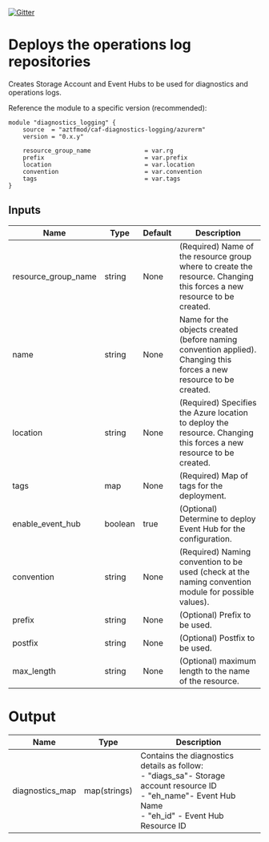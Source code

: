 [![Gitter](https://badges.gitter.im/aztfmod/community.svg)](https://gitter.im/aztfmod/community?utm_source=badge&utm_medium=badge&utm_campaign=pr-badge)

# Deploys the operations log repositories 
Creates Storage Account and Event Hubs to be used for diagnostics and operations logs. 


Reference the module to a specific version (recommended):
```hcl
module "diagnostics_logging" {
    source  = "aztfmod/caf-diagnostics-logging/azurerm"
    version = "0.x.y"
  
    resource_group_name               = var.rg
    prefix                            = var.prefix
    location                          = var.location
    convention                        = var.convention
    tags                              = var.tags
}
```

## Inputs 

| Name | Type | Default | Description |
| -- | -- | -- | -- |
| resource_group_name | string | None | (Required) Name of the resource group where to create the resource. Changing this forces a new resource to be created. |
| name | string | None | Name for the objects created (before naming convention applied). Changing this forces a new resource to be created. |
| location | string | None | (Required) Specifies the Azure location to deploy the resource. Changing this forces a new resource to be created.  |
| tags | map | None | (Required) Map of tags for the deployment.  |
| enable_event_hub | boolean | true | (Optional) Determine to deploy Event Hub for the configuration. |
| convention | string | None | (Required) Naming convention to be used (check at the naming convention module for possible values).  |
| prefix | string | None | (Optional) Prefix to be used. |
| postfix | string | None | (Optional) Postfix to be used. |
| max_length | string | None | (Optional) maximum length to the name of the resource. |


# Output

| Name | Type | Description | 
| -- | -- | -- | 
| diagnostics_map | map(strings) | Contains the diagnostics details as follow: <br> - "diags_sa"- Storage account resource ID <br> - "eh_name"- Event Hub Name <br> - "eh_id" - Event Hub Resource ID 